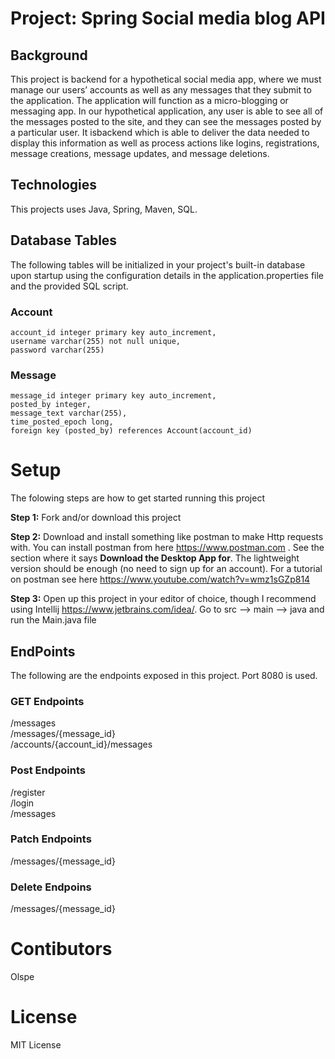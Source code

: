 # Project: Spring Social media blog API


## Background 

This project is backend for a hypothetical social media app, where we must manage our users’ accounts as well as any messages that they submit to the application. The application will function as a micro-blogging or messaging app. In our hypothetical application, any user is able to see all of the messages posted to the site, and they can see the messages posted by a particular user. It isbackend which is able to deliver the data needed to display this information as well as process actions like logins, registrations, message creations, message updates, and message deletions.  

## Technologies  

This projects uses Java, Spring, Maven, SQL.

## Database Tables 

The following tables will be initialized in your project's built-in database upon startup using the configuration details in the application.properties file and the provided SQL script.  

### Account
```
account_id integer primary key auto_increment,
username varchar(255) not null unique,
password varchar(255)
```

### Message
```
message_id integer primary key auto_increment,
posted_by integer,
message_text varchar(255),
time_posted_epoch long,
foreign key (posted_by) references Account(account_id)
```

# Setup

The folowing steps are how to get started running this project  

**Step 1:** Fork and/or download this project    

**Step 2:** Download and install something like postman to make Http requests with. You can install postman from here https://www.postman.com . See the section where it says **Download the Desktop App for**. The lightweight version should be enough (no need to sign up for an account). For a tutorial on postman see here https://www.youtube.com/watch?v=wmz1sGZp814

**Step 3:** Open up this project in your editor of choice, though I recommend using Intellij https://www.jetbrains.com/idea/. Go to src --> main --> java and run the Main.java file  

## EndPoints
The following are the endpoints exposed in this project. Port 8080 is used.  

### GET Endpoints
/messages  
/messages/{message_id}   
/accounts/{account_id}/messages    

### Post Endpoints
/register  
/login   
/messages    

### Patch Endpoints
/messages/{message_id}  

### Delete Endpoins
/messages/{message_id}

# Contibutors
Olspe

# License
MIT License
